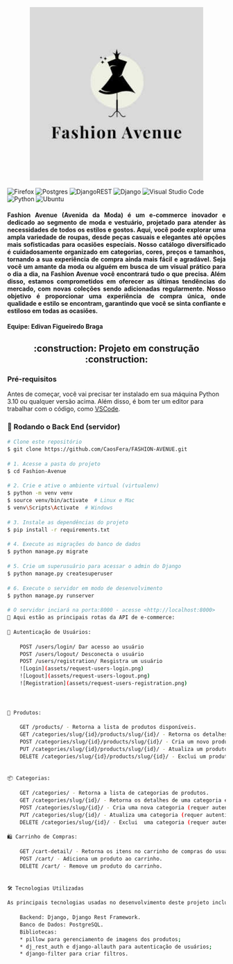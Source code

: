 <div align="center">
    <img src="assets/fashion-avenue.jpg" alt="Logo Fashion Avenue" width="400"/>
</div>


![Firefox](https://img.shields.io/badge/Firefox-FF7139?style=for-the-badge&logo=Firefox-Browser&logoColor=white)
![Postgres](https://img.shields.io/badge/postgres-%23316192.svg?style=for-the-badge&logo=postgresql&logoColor=white)
![DjangoREST](https://img.shields.io/badge/DJANGO-REST-ff1709?style=for-the-badge&logo=django&logoColor=white&color=ff1709&labelColor=gray)
![Django](https://img.shields.io/badge/django-%23092E20.svg?style=for-the-badge&logo=django&logoColor=white)
![Visual Studio Code](https://img.shields.io/badge/Visual%20Studio%20Code-0078d7.svg?style=for-the-badge&logo=visual-studio-code&logoColor=white)
![Python](https://img.shields.io/badge/python-3670A0?style=for-the-badge&logo=python&logoColor=ffdd54)
![Ubuntu](https://img.shields.io/badge/Ubuntu-E95420?style=for-the-badge&logo=ubuntu&logoColor=white)


<div style="text-align: justify;">
    <h4> 
        Fashion Avenue (Avenida da Moda) é um e-commerce inovador e dedicado ao segmento de moda e vestuário, projetado para atender às necessidades de todos os estilos e gostos. Aqui, você pode explorar uma ampla variedade de roupas, desde peças casuais e elegantes até opções mais sofisticadas para ocasiões especiais. Nosso catálogo diversificado é cuidadosamente organizado em categorias, cores, preços e tamanhos, tornando a sua experiência de compra ainda mais fácil e agradável. Seja você um amante da moda ou alguém em busca de um visual prático para o dia a dia, na Fashion Avenue você encontrará tudo o que precisa. Além disso, estamos comprometidos em oferecer as últimas tendências do mercado, com novas coleções sendo adicionadas regularmente. Nosso objetivo é proporcionar uma experiência de compra única, onde qualidade e estilo se encontram, garantindo que você se sinta confiante e estiloso em todas as ocasiões.
    </h4>
</div>

<h4> 
    Equipe:
    Edivan Figueiredo Braga
</h4>


<h2 align="center"> 
    :construction:  Projeto em construção  :construction:
</h2>

### Pré-requisitos

Antes de começar, você vai precisar ter instalado em sua máquina Python 3.10 ou qualquer versão acima. Além disso, é bom ter um editor para trabalhar com o código, como [VSCode](https://code.visualstudio.com/).

### 🎲 Rodando o Back End (servidor)

```bash
# Clone este repositório
$ git clone https://github.com/CaosFera/FASHION-AVENUE.git

# 1. Acesse a pasta do projeto
$ cd Fashion-Avenue

# 2. Crie e ative o ambiente virtual (virtualenv)
$ python -m venv venv
$ source venv/bin/activate  # Linux e Mac
$ venv\Scripts\Activate  # Windows

# 3. Instale as dependências do projeto
$ pip install -r requirements.txt

# 4. Execute as migrações do banco de dados
$ python manage.py migrate

# 5. Crie um superusuário para acessar o admin do Django
$ python manage.py createsuperuser

# 6. Execute o servidor em modo de desenvolvimento
$ python manage.py runserver

# O servidor inciará na porta:8000 - acesse <http://localhost:8000>
🎯 Aqui estão as principais rotas da API de e-commerce:

🔑 Autenticação de Usuários:

    POST /users/login/ Dar acesso ao usuário
    POST /users/logout/ Desconecta o usuário
    POST /users/registration/ Resgistra um usuário
    ![Login](assets/request-users-login.png)
    ![Logout](assets/request-users-logout.png)
    ![Registration](assets/request-users-registration.png)



🛒 Produtos:

    GET /products/ - Retorna a lista de produtos disponíveis.
    GET /categories/slug/{id}/products/slug/{id}/ - Retorna os detalhes de um produto específico.
    POST /categories/slug/{id}/products/slug/{id}/ - Cria um novo produto (requer autenticação de administrador).
    PUT /categories/slug/{id}/products/slug/{id}/ - Atualiza um produto (requer autenticação de administrador).
    DELETE /categories/slug/{id}/products/slug/{id}/ - Exclui um produto (requer autenticação de administrador).

    
📦 Categorias:

    GET /categories/ - Retorna a lista de categorias de produtos.
    GET /categories/slug/{id}/ - Retorna os detalhes de uma categoria específica.
    POST /categories/slug/{id}/ - Cria uma nova categoria (requer autenticação de administrador).
    PUT /categories/slug/{id}/ - Atualiza uma categoria (requer autenticação de administrador).
    DELETE /categories/slug/{id}/ - Exclui  uma categoria (requer autenticação de administrador).

🛍️ Carrinho de Compras:

    GET /cart-detail/ - Retorna os itens no carrinho de compras do usuário.
    POST /cart/ - Adiciona um produto ao carrinho.
    DELETE /cart/ - Remove um produto do carrinho.


🛠️ Tecnologias Utilizadas

As principais tecnologias usadas no desenvolvimento deste projeto incluem:

    Backend: Django, Django Rest Framework.
    Banco de Dados: PostgreSQL.
    Bibliotecas:
    * pillow para gerenciamento de imagens dos produtos;
    * dj_rest_auth e django-allauth para autenticação de usuários;
    * django-filter para criar filtros.


